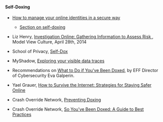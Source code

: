 #### Self-Doxing

- [How to manage your online identities in a secure way](https://gendersec.tacticaltech.org/wiki/index.php/Step_1)
    - [Section on self-doxing](https://gendersec.tacticaltech.org/wiki/index.php/Step_1#Self-Doxing)

- Liz Henry, [Investigation Online: Gathering Information to Assess Risk ](https://modelviewculture.com/pieces/investigation-online-gathering-information-to-assess-risk), Model View Culture, April 28th, 2014

- School of Privacy, [Self-Dox](http://school-of-privacy.com/selfdox)

- MyShadow, [Exploring your visible data traces](https://myshadow.org/self-doxing-exploring-you-visible-data-traces)

- Recommendations on [What to Do if You've Been Doxed](https://www.wired.com/story/what-do-to-if-you-are-being-doxed/), by EFF Director of Cybersecurity Eva Galperin.

- Yael Grauer, [How to Survive the Internet: Strategies for Staying Safer Online](http://yaelwrites.com/wp-content/uploads/2014/11/saferonline.pdf)

- Crash Override Network, [Preventing Doxing](https://crashoverridenetwork.tumblr.com/post/108387569412/preventing-doxing)

- Crash Override Network, [So You’ve Been Doxed: A Guide to Best Practices](https://crashoverridenetwork.tumblr.com/post/114270394687/so-youve-been-doxed-a-guide-to-best-practices)

